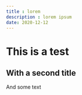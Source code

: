 ```yaml
---
title : lorem
description : lorem ipsum
date: 2020-12-12
---
```


# This is a test
## With a second title
And some text